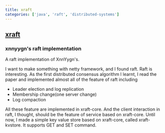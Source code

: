 ```yaml
---
title: xraft
categories: ['java', 'raft', 'distributed-systems']
---
```

## [xraft](https://github.com/xnnyygn/xraft)

### xnnyygn's raft implementation


A raft implementation of XnnYygn's.

I want to make something with netty framework, and I found raft. Raft is interesting. As the first distributed consensus algorithm I learnt, I read the paper and implemented almost all of the feature of raft including

* Leader election and log replication
* Membership change(one server change)
* Log compaction

All these feature are implemented in xraft-core. And the client interaction in raft, I thought, should be the feature of service based on xraft-core. Until now, I made a simple key value store based on xraft-core, called xraft-kvstore. It supports GET and SET command.

